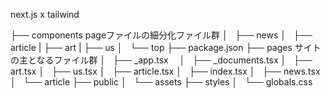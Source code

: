 next.js x tailwind

├── components pageファイルの細分化ファイル群
│   ├── news
│   ├── article
|   ├── art
|   ├── us
│   └── top
├── package.json
├── pages サイトの主となるファイル群
│   ├── _app.tsx　
│   ├── _documents.tsx
│   ├── art.tsx
│   ├── us.tsx
│   ├── article.tsx
│   ├── index.tsx
│   ├── news.tsx
│   └── article
├── public
│   └── assets
├── styles
│   └── globals.css